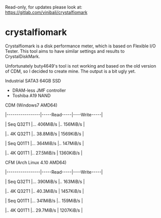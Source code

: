 Read-only, for updates please look at: https://gitlab.com/vinibali/crystalfiomark

# crystalfiomark
Crystalfiomark is a disk performance meter, which is based on Flexible I/O Tester.
This tool aims to have similar settings and results to CrystalDiskMark.

Unfortunately buty4649's tool is not working and based on the old version of CDM, so I decided to create mine.
The output is a bit ugly yet.

Industrial SATA3 64GB SSD
- DRAM-less JMF controller
- Toshiba A19 NAND

CDM (Windows7 AMD64)

|-----------------|-----Read-----|----Write-----|

| Seq Q32T1 |...  406MiB/s |..  156MiB/s |

|..  4K Q32T1 |.. 38.8MiB/s | 1569KiB/s |

| Seq Q01T1 |...  364MiB/s |..  147MiB/s |

|..  4K Q01T1 |.. 27.5MiB/s | 1360KiB/s |


CFM (Arch Linux 4.10 AMD64)

|-----------------|-----Read-----|----Write-----|

| Seq Q32T1 |...  390MiB/s |..  163MiB/s |

|..  4K Q32T1 |.. 40.3MiB/s | 1457KiB/s |

| Seq Q01T1 |...  341MiB/s |..  159MiB/s |

|..  4K Q01T1 |.. 29.7MiB/s | 1207KiB/s |
